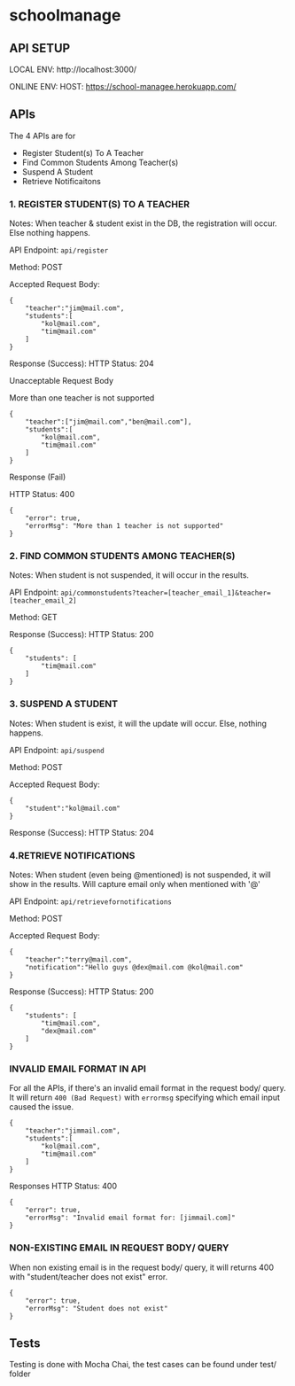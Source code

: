 # schoolmanage

## API SETUP

LOCAL ENV:
http://localhost:3000/

ONLINE ENV:
HOST:
https://school-managee.herokuapp.com/

## APIs
The 4 APIs are for
* Register Student(s) To A Teacher
* Find Common Students Among Teacher(s)
* Suspend A Student
* Retrieve Notificaitons

### 1. REGISTER STUDENT(S) TO A TEACHER

Notes: When teacher & student exist in the DB, the registration will occur. Else nothing happens.

API Endpoint:
`api/register`

Method:
POST

Accepted Request Body:
```
{
    "teacher":"jim@mail.com",
    "students":[
        "kol@mail.com",
        "tim@mail.com"
    ]
}
```

Response (Success):
HTTP Status: 204


Unacceptable Request Body

More than one teacher is not supported

```
{
    "teacher":["jim@mail.com","ben@mail.com"],
    "students":[
        "kol@mail.com",
        "tim@mail.com"
    ]
}
```

Response (Fail)

HTTP Status: 400

```
{
    "error": true,
    "errorMsg": "More than 1 teacher is not supported"
}
```


### 2. FIND COMMON STUDENTS AMONG TEACHER(S)

Notes: When student is not suspended, it will occur in the results.

API Endpoint:
`api/commonstudents?teacher=[teacher_email_1]&teacher=[teacher_email_2]`

Method:
GET

Response (Success):
HTTP Status: 200

```
{
    "students": [
        "tim@mail.com"
    ]
}
```

### 3. SUSPEND A STUDENT

Notes: When student is exist, it will the update will occur. Else, nothing happens.

API Endpoint:
`api/suspend`

Method:
POST

Accepted Request Body:
```
{
    "student":"kol@mail.com"
}
```

Response (Success):
HTTP Status: 204


### 4.RETRIEVE NOTIFICATIONS

Notes:
When student (even being @mentioned) is not suspended, it will show in the results.
Will capture email only when mentioned with '@'


API Endpoint:
`api/retrievefornotifications`

Method:
POST

Accepted Request Body:
```
{
    "teacher":"terry@mail.com",
    "notification":"Hello guys @dex@mail.com @kol@mail.com"
}
```

Response (Success):
HTTP Status: 200

```
{
    "students": [
        "tim@mail.com",
        "dex@mail.com"
    ]
}
```


### INVALID EMAIL FORMAT IN API

For all the APIs, if there's an invalid email format in the request body/ query. It will return `400 (Bad Request)` with `errormsg` specifying which email input caused the issue.

```
{
    "teacher":"jimmail.com",
    "students":[
        "kol@mail.com",
        "tim@mail.com"
    ]
}
```

Responses
HTTP Status: 400
```
{
    "error": true,
    "errorMsg": "Invalid email format for: [jimmail.com]"
}
```

### NON-EXISTING EMAIL IN REQUEST BODY/ QUERY

When non existing email is in the request body/ query, it will returns 400 with "student/teacher does not exist" error.
```
{
    "error": true,
    "errorMsg": "Student does not exist"
}
```

## Tests
Testing is done with Mocha Chai, the test cases can be found under test/ folder